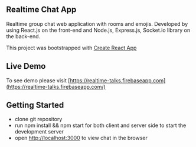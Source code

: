 ## Realtime Chat App

Realtime group chat web application with rooms and emojis. Developed by using React.js on the front-end and Node.js, Express.js, Socket.io library on the back-end.

This project was bootstrapped with [Create React App](https://github.com/facebook/create-react-app)

## Live Demo

To see demo please visit [https://realtime-talks.firebaseapp.com](https://realtime-talks.firebaseapp.com/)

## Getting Started

* clone git repository
* run npm install && npm start for both client and server side to start the development server
* open [http://localhost:3000](http://localhost:3000) to view chat in the browser
